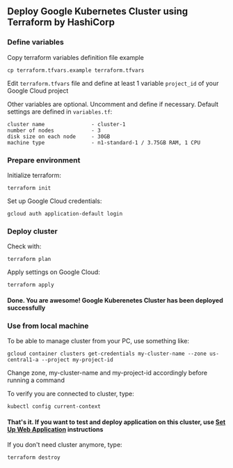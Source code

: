 ## Deploy Google Kubernetes Cluster using Terraform by HashiCorp

### Define variables
Copy terraform variables definition file example

```cp terraform.tfvars.example terraform.tfvars```

Edit ```terraform.tfvars``` file and define at least 1 variable ```project_id``` of your Google Cloud project

Other variables are optional. Uncomment and define if necessary. Default settings are defined in ```variables.tf```:

```zone                    - europe-west1-b
cluster name               - cluster-1
number of nodes            - 3
disk size on each node     - 30GB
machine type               - n1-standard-1 / 3.75GB RAM, 1 CPU 
```

### Prepare environment
Initialize terraform:

``` terraform init ```

Set up Google Cloud credentials:

```gcloud auth application-default login```

### Deploy cluster

Check with: 

```terraform plan```

Apply settings on Google Cloud:

```terraform apply```

#### Done. You are awesome! Google Kuberenetes Cluster has been deployed successfully

### Use from local machine
To be able to manage cluster from your PC, use something like:

```gcloud container clusters get-credentials my-cluster-name --zone us-central1-a --project my-project-id```

Change zone, my-cluster-name and my-project-id accordingly before running a command

To verify you are connected to cluster, type:

```kubectl config current-context```

#### That's it. If you want to test and deploy application on this cluster, use [Set Up Web Application](application-setup.md) instructions 

If you don't need cluster anymore, type:

```terraform destroy```
